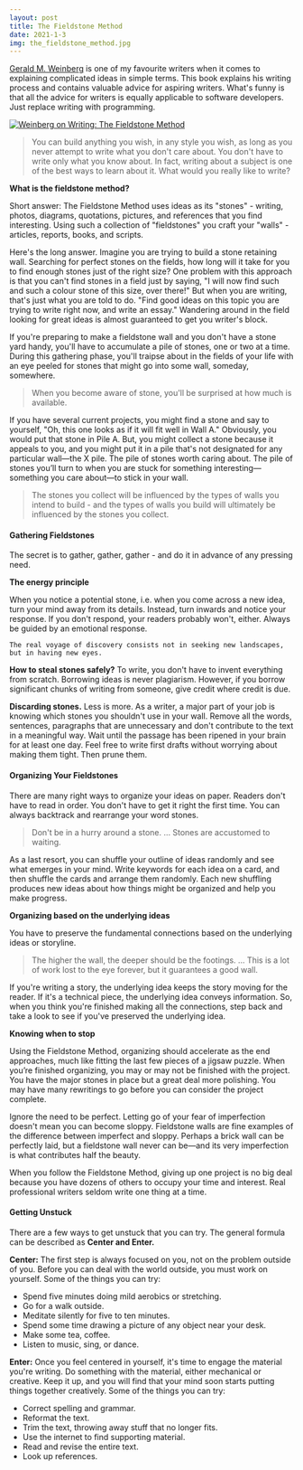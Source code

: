 ```yaml
---
layout: post
title: The Fieldstone Method
date: 2021-1-3
img: the_fieldstone_method.jpg
---
```


[Gerald M. Weinberg](https://akshaykhot.com/posts/27) is one of my favourite writers when it comes to explaining complicated ideas in simple terms. This book explains his writing process and contains valuable advice for aspiring writers. What's funny is that all the advice for writers is equally applicable to software developers. Just replace writing with programming.

<div class="book">
  <a target="_blank" href="{{site.bookshelf}}/{{ page.img }}">
    <img src="{{site.bookshelf}}/{{ page.img }}" alt="Weinberg on Writing: The Fieldstone Method">
  </a>
</div> 

> You can build anything you wish, in any style you wish, as long as you never attempt to write what you don't care about. You don't have to write only what you know about. In fact, writing about a subject is one of the best ways to learn about it. What would you really like to write?

**What is the fieldstone method?** 

Short answer: The Fieldstone Method uses ideas as its "stones" - writing, photos, diagrams, quotations, pictures, and references that you find interesting. Using such a collection of "fieldstones" you craft your "walls" - articles, reports, books, and scripts. 

Here's the long answer. Imagine you are trying to build a stone retaining wall. Searching for perfect stones on the fields, how long will it take for you to find enough stones just of the right size? One problem with this approach is that you can't find stones in a field just by saying, "I will now find such and such a colour stone of this size, over there!" But when you are writing, that's just what you are told to do. "Find good ideas on this topic you are trying to write right now, and write an essay." Wandering around in the field looking for great ideas is almost guaranteed to get you writer's block. 

If you're preparing to make a fieldstone wall and you don't have a stone yard handy, you'll have to accumulate a pile of stones, one or two at a time. During this gathering phase, you'll traipse about in the fields of your life with an eye peeled for stones that might go into some wall, someday, somewhere. 

> When you become aware of stone, you'll be surprised at how much is available. 

If you have several current projects, you might find a stone and say to yourself, "Oh, this one looks as if it will fit well in Wall A." Obviously, you would put that stone in Pile A. But, you might collect a stone because it appeals to you, and you might put it in a pile that's not designated for any particular wall—the X pile. The pile of stones worth caring about. The pile of stones you’ll turn to when you are stuck for something interesting—something you care about—to stick in your wall.

> The stones you collect will be influenced by the types of walls you intend to build - and the types of walls you build will ultimately be influenced by the stones you collect. 

#### **Gathering Fieldstones**

The secret is to gather, gather, gather - and do it in advance of any pressing need. 

**The energy principle** 

When you notice a potential stone, i.e. when you come across a new idea, turn your mind away from its details. Instead, turn inwards and notice your response. If you don't respond, your readers probably won't, either. Always be guided by an emotional response. 

```
The real voyage of discovery consists not in seeking new landscapes, but in having new eyes. 
```

**How to steal stones safely?** To write, you don't have to invent everything from scratch. Borrowing ideas is never plagiarism. However, if you borrow significant chunks of writing from someone, give credit where credit is due. 

**Discarding stones.** Less is more. As a writer, a major part of your job is knowing which stones you shouldn't use in your wall. Remove all the words, sentences, paragraphs that are unnecessary and don't contribute to the text in a meaningful way. Wait until the passage has been ripened in your brain for at least one day. Feel free to write first drafts without worrying about making them tight. Then prune them. 

#### **Organizing Your Fieldstones**

There are many right ways to organize your ideas on paper. Readers don't have to read in order. You don't have to get it right the first time. You can always backtrack and rearrange your word stones. 

> Don't be in a hurry around a stone. … Stones are accustomed to waiting.

As a last resort, you can shuffle your outline of ideas randomly and see what emerges in your mind. Write keywords for each idea on a card, and then shuffle the cards and arrange them randomly. Each new shuffling produces new ideas about how things might be organized and help you make progress. 

**Organizing based on the underlying ideas**

You have to preserve the fundamental connections based on the underlying ideas or storyline.

> The higher the wall, the deeper should be the footings. … This is a lot of work lost to the eye forever, but it guarantees a good wall.

If you're writing a story, the underlying idea keeps the story moving for the reader. If it's a technical piece, the underlying idea conveys information. So, when you think you're finished making all the connections, step back and take a look to see if you've preserved the underlying idea.

**Knowing when to stop**

Using the Fieldstone Method, organizing should accelerate as the end approaches, much like fitting the last few pieces of a jigsaw puzzle. When you’re finished organizing, you may or may not be finished with the project. You have the major stones in place but a great deal more polishing. You may have many rewritings to go before you can consider the project complete. 

Ignore the need to be perfect. Letting go of your fear of imperfection doesn't mean you can become sloppy. Fieldstone walls are fine examples of the difference between imperfect and sloppy. Perhaps a brick wall can be perfectly laid, but a fieldstone wall never can be—and its very imperfection is what contributes half the beauty.

When you follow the Fieldstone Method, giving up one project is no big deal because you have dozens of others to occupy your time and interest. Real professional writers seldom write one thing at a time. 

#### **Getting Unstuck**

There are a few ways to get unstuck that you can try. The general formula can be described as **Center and Enter.** 

**Center:** The first step is always focused on you, not on the problem outside of you. Before you can deal with the world outside, you must work on yourself. Some of the things you can try:

- Spend five minutes doing mild aerobics or stretching. 
- Go for a walk outside.
- Meditate silently for five to ten minutes. 
- Spend some time drawing a picture of any object near your desk. 
- Make some tea, coffee. 
- Listen to music, sing, or dance. 

**Enter:** Once you feel centered in yourself, it's time to engage the material you're writing. Do something with the material, either mechanical or creative. Keep it up, and you will find that your mind soon starts putting things together creatively. Some of the things you can try:

- Correct spelling and grammar. 
- Reformat the text. 
- Trim the text, throwing away stuff that no longer fits.
- Use the internet to find supporting material. 
- Read and revise the entire text. 
- Look up references.